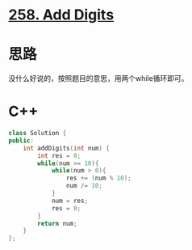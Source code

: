 # [258. Add Digits](https://leetcode.com/problems/add-digits/description/)
# 思路
没什么好说的，按照题目的意思，用两个while循环即可。
# C++
``` C++
class Solution {
public:
    int addDigits(int num) {
        int res = 0;
        while(num >= 10){
            while(num > 0){
                res += (num % 10);
                num /= 10;
            }
            num = res;
            res = 0;
        }
        return num;
    }
};
```
